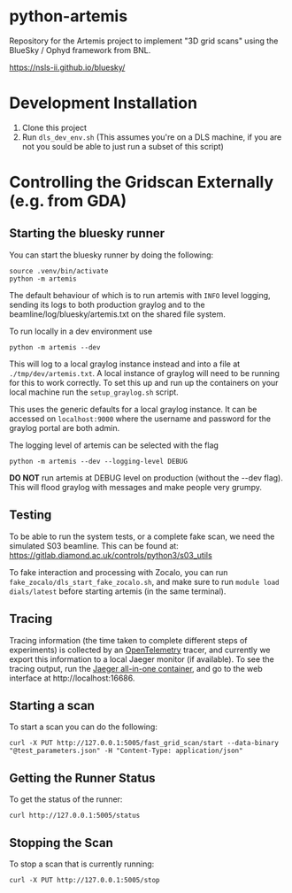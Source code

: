 # python-artemis

Repository for the Artemis project to implement "3D grid scans" using the BlueSky / Ophyd framework from BNL. 

https://nsls-ii.github.io/bluesky/


Development Installation
=================

1. Clone this project 
1. Run `dls_dev_env.sh` (This assumes you're on a DLS machine, if you are not you sould be able to just run a subset of this script)

Controlling the Gridscan Externally (e.g. from GDA)
=====================

Starting the bluesky runner
-------------------------
You can start the bluesky runner by doing the following:
```
source .venv/bin/activate
python -m artemis
```
The default behaviour of which is to run artemis with `INFO` level logging, sending its logs to both production graylog and to the beamline/log/bluesky/artemis.txt on the shared file system. 

To run locally in a dev environment use
```
python -m artemis --dev
```
This will log to a local graylog instance instead and into a file at `./tmp/dev/artemis.txt`. A local instance of graylog will need to be running for this to work correctly. To set this up and run up the containers on your local machine run the `setup_graylog.sh` script.

This uses the generic defaults for a local graylog instance. It can be accessed on `localhost:9000` where the username and password for the graylog portal are both admin.

The logging level of artemis can be selected with the flag
```
python -m artemis --dev --logging-level DEBUG
```

**DO NOT** run artemis at DEBUG level on production (without the --dev flag). This will flood graylog with messages and make people very grumpy.

Testing
--------------
To be able to run the system tests, or a complete fake scan, we need the simulated S03 beamline. This can be found at: https://gitlab.diamond.ac.uk/controls/python3/s03_utils

To fake interaction and processing with Zocalo, you can run `fake_zocalo/dls_start_fake_zocalo.sh`, and make sure to run `module load dials/latest` before starting artemis (in the same terminal).

Tracing
--------------

Tracing information (the time taken to complete different steps of experiments) is collected by an [OpenTelemetry](https://opentelemetry.io/) tracer, and currently we export this information to a local Jaeger monitor (if available). To see the tracing output, run the [Jaeger all-in-one container](https://www.jaegertracing.io/docs/1.6/getting-started/), and go to the web interface at http://localhost:16686. 


Starting a scan
--------------

To start a scan you can do the following:
```
curl -X PUT http://127.0.0.1:5005/fast_grid_scan/start --data-binary "@test_parameters.json" -H "Content-Type: application/json"
```

Getting the Runner Status
------------------------

To get the status of the runner:
```
curl http://127.0.0.1:5005/status
```

Stopping the Scan
-----------------

To stop a scan that is currently running:
```
curl -X PUT http://127.0.0.1:5005/stop

```

